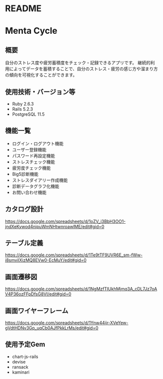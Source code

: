 # README

# Menta Cycle

## 概要
自分のストレス度や疲労蓄積度をチェック・記録できるアプリです。
継続的利用によってデータを蓄積することで、自分のストレス・疲労の感じ方や溜まり方の傾向を可視化することができます。

## 使用技術・バージョン等
- Ruby 2.6.3
- Rails 5.2.3
- PostgreSQL  11.5

## 機能一覧
- ログイン・ログアウト機能
- ユーザー登録機能
- パスワード再設定機能
- ストレスチェック機能
- 疲労度チェック機能
- Big5診断機能
- ストレスダイアリー作成機能
- 診断データグラフ化機能
- お問い合わせ機能

## カタログ設計
https://docs.google.com/spreadsheets/d/1oZV_i3BbH3OO1-jndXeKywod4nipuWmNHtwnroawlME/edit#gid=0

## テーブル定義
https://docs.google.com/spreadsheets/d/1Te9tTF9UVR6E_sm-fWw-i8smviIXizMQ8EVw0-EcMuY/edit#gid=0

## 画面遷移図
https://docs.google.com/spreadsheets/d/1NgMzfTIUkhMjmq3A_cDL7Jz7oAV4P36ozFFpDfsG8VI/edit#gid=0

## 画面ワイヤーフレーム
https://docs.google.com/spreadsheets/d/1Ynw44ijr-XVeYew-gVdtHDNv3Gp_uqCb0AJfPkkLrMs/edit#gid=0

## 使用予定Gem
* chart-js-rails
* devise
* ransack
* kaminari
